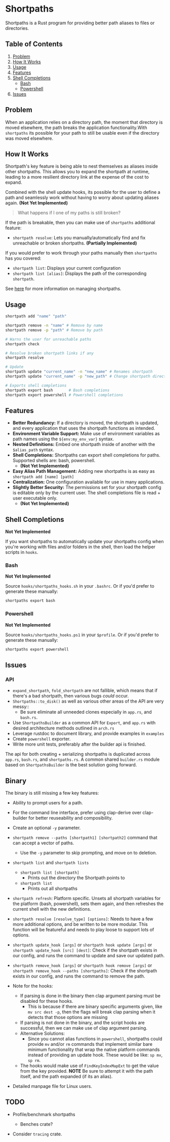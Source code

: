 # Shortpaths

Shortpaths is a Rust program for providing better path aliases to files or directories.

## Table of Contents
1. [Problem](#problem)
2. [How It Works](#how-it-works)
3. [Usage](#usage)
4. [Features](#features)
5. [Shell Completions](#shell-completions)
    - [Bash](#bash)
    - [Powershell](#powershell)
6. [Issues](#issues)

## Problem

When an application relies on a directory path, the moment that directory is moved elsewhere,
the path breaks the application functionality.With `shortpaths` its possible for your
path to still be usable even if the directory was moved elsewhere.

## How It Works

Shortpath's key feature is being able to nest themselves as aliases inside other shortpaths.
This allows you to expand the shortpath at runtime, leading to a more resilient directory link
at the expense of the cost to expand.

Combined with the shell update hooks, its possible for the user to define a path and seamlessly
work without having to worry about updating aliases again. **(Not Yet Implemented)**

> What happens if I one of my paths is still broken?

If the path is breakable, then you can make use of `shortpaths` additional feature:
- `shortpath resolve`: Lets you manually/automatically find and fix unreachable or broken shortpaths. **(Partially Implemented)**

If you would prefer to work through your paths manually then `shortpaths` has you covered:
- `shortpath list`: Displays your current configuration
- `shortpath list [alias]`: Displays the path of the corresponding `shortpath`.

See [here](#usage) for more information on managing shortpaths.

## Usage

```bash
shortpath add "name" "path"

shortpath remove -n "name" # Remove by name
shortpath remove -p "path" # Remove by path

# Warns the user for unreachable paths
shortpath check

# Resolve broken shortpath links if any
shortpath resolve

# Update
shortpath update "current_name" -n "new_name" # Renames shortpath
shortpath update "current_name" -p "new_path" # Change shortpath directory

# Exports shell completions
shortpath export bash       # Bash completions
shortpath export powershell # Powershell completions
```

## Features

- **Better Redundancy:** If a directory is moved, the shortpath is updated, and every application that uses the shortpath functions as intended.
- **Environment Variable Support:** Make use of environment variables as path names using the `${env:my_env_var}` syntax.
- **Nested Definitions:** Embed one shortpath inside of another with the `$alias_path` syntax.
- **Shell Completions:** Shortpaths can export shell completions for paths. Supported shells are: bash, powershell.
    - **(Not Yet Implemented)**
- **Easy Alias Path Management:** Adding new shortpaths is as easy as `shortpath add [name] [path]`
- **Centralization:** One configuration available for use in many applications.
- **Slightly Better Security:** The permissions set for your shortpath config is editable only by the current user.
    The shell completions file is read + user executable only.
    - **(Not Yet Implemented)**

## Shell Completions

**Not Yet Implemented**

If you want shortpaths to automatically update your shortpaths config when
you're working with files and/or folders in the shell, then load the
helper scripts in `hooks`.

### Bash

**Not Yet Implemented**

Source `hooks/shortpaths_hooks.sh` in your `.bashrc`. Or if you'd prefer to generate these manually:

```bash
shortpaths export bash
```

### Powershell

**Not Yet Implemented**

Source `hooks/shortpaths_hooks.ps1` in your `$profile`. Or if you'd prefer to generate these manually:

```bash
shortpaths export powershell
```

## Issues

### API

- `expand_shortpath`, `fold_shortpath` are not fallible, which means
    that if there's a bad shortpath, then various bugs *could* occur.
- `Shortpaths::to_disk()` as well as various other areas of the API are very messy::
    - Be sure eliminate all unneeded clones especially in `app.rs`, and `bash.rs`.
- Use `ShortpathsBuilder` as a common API for `Export`, and `app.rs`
    with desired architecture methods outlined in `arch.rs`
- Leverage rustdoc to document library, and provide examples in `examples`
- Create `powershell` exporter.
- Write more unit tests, preferably after the builder api is finished.

The api for both creating + serializing shortpaths is duplicated
across `app.rs`, `bash.rs`, and `shortpaths.rs`.
A common shared `builder.rs` module based on `ShortpathsBuilder` is the best solution going forward.

## Binary

The binary is still missing a few key features:
- Ability to prompt users for a path.
- For the command line interface, prefer using clap-derive over clap-builder for
    better reuseability and composibility.
- Create an optional `-y` parameter.
- `shortpath remove --paths [shortpath1] [shortpath2]` command that can accept a vector of paths.
    - Use the `-y` parameter to skip prompting, and move on to deletion.
- `shortpath list` and `shortpath lists`
    - `shortpath list [shortpath]`
        - Prints out the directory the Shortpath points to
    - `shortpath list`
        - Prints out all shortpaths
- `shortpath refresh`: Platform specific.
    Unsets all shortpath variables for the platform (bash, powershell), sets them again, and then refreshes the current shell
    with the new definitions.
- `shortpath resolve [resolve_type] [options]`: Needs to have a few more additional options, and be written
    to be more modular. This function will be featureful and needs to play loose to support lots of options.
- `shortpath update_hook [args]`
    or `shortpath hook update [args]`
    or `shortpath update_hook [src] [dest]`:
    Check if the shortpath exists in our config, and runs the command to update and save our updated path.
- `shortpath remove_hook [args]`
    or `shortpath hook remove [args]`
    or `shortpath remove_hook --paths [shortpaths]`:
    Check if the shortpath exists in our config, and runs the command to remove the path.
- Note for the hooks:
    - If parsing is done in the binary then clap argument parsing must be disabled for these hooks.
        - This is because if there are binary specific arguments given, like `mv src dest -p`,
            then the flags will break clap parsing when it detects that those options are missing
    - If parsing is not done in the binary, and the script hooks are successful, then
        we can make use of clap argument parsing.
    - Alternative Solutions:
        - Since you cannot alias functions in `powershell`,
            shortpaths could provide `mv` and/or `rm` commands that implement similar bare minimum
            functionality that wrap the native platform commands instead of providing an update hook.
            These would be like: `sp mv`, `sp rm`.
    - The hooks would make use of `FindKeyIndexMapExt` to get the value from the key provided.
        **NOTE** Be sure to attempt it with the path itself, and the path expanded (if its an alias).

- Detailed manpage file for Linux users.

## TODO

- Profile/benchmark shortpaths
    - Benches crate?

- Consider `tracing` crate.

